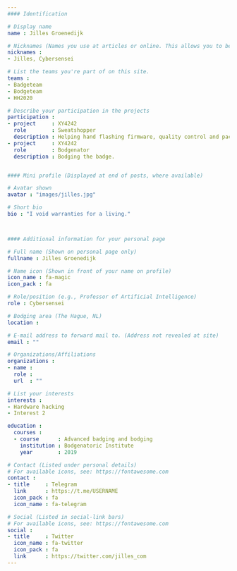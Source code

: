 ```yaml
---
#### Identification

# Display name
name : Jilles Groenedijk

# Nicknames (Names you use at articles or online. This allows you to be linked at articles.)
nicknames :
- Jilles, Cybersensei

# List the teams you're part of on this site.
teams :
- Badgeteam
- Bodgeteam
- HH2020

# Describe your participation in the projects
participation :
- project     : XY4242
  role        : Sweatshopper
  description : Helping hand flashing firmware, quality control and packaging.
- project     : XY4242
  role        : Bodgenator
  description : Bodging the badge.


#### Mini profile (Displayed at end of posts, where available)

# Avatar shown
avatar : "images/jilles.jpg"

# Short bio
bio : "I void warranties for a living."



#### Additional information for your personal page

# Full name (Shown on personal page only)
fullname : Jilles Groenedijk

# Name icon (Shown in front of your name on profile)
icon_name : fa-magic
icon_pack : fa

# Role/position (e.g., Professor of Artificial Intelligence)
role : Cybersensei

# Bodging area (The Hague, NL)
location :

# E-mail address to forward mail to. (Address not revealed at site)
email : ""

# Organizations/Affiliations
organizations :
- name :
  role :
  url  : ""

# List your interests
interests :
- Hardware hacking
- Interest 2

education :
  courses :
  - course      : Advanced badging and bodging
    institution : Bodgenatoric Institute
    year        : 2019

# Contact (Listed under personal details)
# For available icons, see: https://fontawesome.com
contact :
- title     : Telegram
  link      : https://t.me/USERNAME
  icon_pack : fa
  icon_name : fa-telegram

# Social (Listed in social-link bars)
# For available icons, see: https://fontawesome.com
social :
- title     : Twitter
  icon_name : fa-twitter
  icon_pack : fa
  link      : https://twitter.com/jilles_com
---
```

